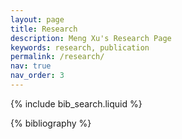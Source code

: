 ```yaml
---
layout: page
title: Research
description: Meng Xu's Research Page
keywords: research, publication
permalink: /research/
nav: true
nav_order: 3
---
```


<!-- _pages/research.md -->

<!-- Bibsearch Feature -->

{% include bib_search.liquid %}

<div class="publications">

{% bibliography %}

</div>
